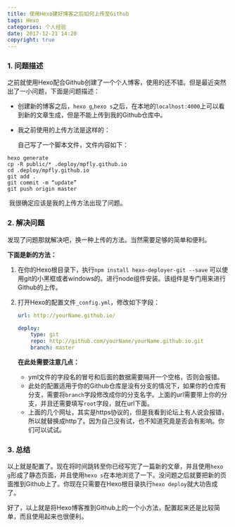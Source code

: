 ```yaml
---
title: 使用Hexo建好博客之后如何上传至Github
tags: Hexo
categories: 个人经验
date: 2017-12-21 14:20
copyright: true
---
```




### 1. 问题描述

之前就使用Hexo配合Github创建了一个个人博客，使用的还不错。但是最近突然出了一小问题，下面是问题描述：

- 创建新的博客之后，`hexo g`,`hexo s`之后，在本地的`localhost:4000`上可以看到新的文章生成，但是不能上传到我的Github仓库中。

- 我之前使用的上传方法是这样的：

  自己写了一个脚本文件，文件内容如下：

~~~shell
hexo generate
cp -R public/* .deploy/mpfly.github.io
cd .deploy/mpfly.github.io
git add .
git commit -m “update”
git push origin master
~~~

​	我很确定应该是我的上传方法出现了问题。



### 2. 解决问题

发现了问题那就解决吧，换一种上传的方法。当然需要足够的简单和便利。

**下面是新的方法：**

1. 在你的Hexo根目录下，执行`npm install hexo-deployer-git --save` 可以使用git的小黑框或者windows的。进行node组件安装。该组件是专门用来进行Github的上传。

2. 打开Hexo的配置文件`_config.yml`，修改如下字段：

   ```yaml
   url: http://yourName.github.io/
   
   deploy:
       type: git
       repo: http://github.com/yourName/yourName.github.io.git
       branch: master
   ```

   **在此处需要注意几点：**

   - yml文件的字段名的冒号和后面的数据需要隔开一个空格，否则会报错。
   - 此处的配置适用于你的Github仓库是没有分支的情况下，如果你的仓库有分支，需要将`branch`字段修改成你的分支名字。上面的url需要带上你的分支，并且还需要填写`root`字段，就在url下面。
   - 上面的几个网址，其实是https协议的，但是我看到论坛上有人说会报错，所以就替换成http了。因为自己没有试，也不知道究竟是否会有影响。你们可以试试。

### 3. 总结

以上就是配置了。现在将时间跳转至你已经写完了一篇新的文章，并且使用`hexo g`形成了静态页面，并且使用`hexo s`在本地浏览了一下。没问题之后就要把新的页面推到Github上了。你现在只需要在Hexo根目录执行`hexo deploy`就大功告成了。

好了，以上就是将Hexo博客推到Github上的一个小方法，配置起来还是比较简单，而且使用起来也很便利。